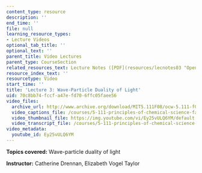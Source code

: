 ```yaml
---
content_type: resource
description: ''
end_time: ''
file: null
learning_resource_types:
- Lecture Videos
optional_tab_title: ''
optional_text: ''
parent_title: Video Lectures
parent_type: CourseSection
related_resources_text: Lecture Notes ([PDF](resources/lecnotes03 "Open in a new window."))
resource_index_text: ''
resourcetype: Video
start_time: ''
title: 'Lecture 3: Wave-Particle Duality of Light'
uid: 70c8bb74-fccf-a47e-fd70-6ffc05faee56
video_files:
  archive_url: http://www.archive.org/download/MIT5.111F08/ocw-5.111-f08-lec03_300k.mp4
  video_captions_file: /courses/5-111-principles-of-chemical-science-fall-2008/33e846986c2552f58ceb8ef08c70626b_Ey25vULQ6YM.vtt
  video_thumbnail_file: https://img.youtube.com/vi/Ey25vULQ6YM/default.jpg
  video_transcript_file: /courses/5-111-principles-of-chemical-science-fall-2008/dde2c0883a7bf3a6d2416a4e04212740_Ey25vULQ6YM.pdf
video_metadata:
  youtube_id: Ey25vULQ6YM
---
```


**Topics covered:** Wave-particle duality of light

**Instructor:** Catherine Drennan, Elizabeth Vogel Taylor